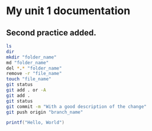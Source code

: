 # My unit 1 documentation
## Second practice added.
```sh
ls
dir 
mkdir "folder_name"
md "folder_name"
del *.* "folder_name"
remove -r "file_name"
touch "file_name"
git status
git add . or -A
git add .
git status
git commit -m "With a good description of the change"
git push origin "branch_name"

```
```scala
printf("Hello, World")
```